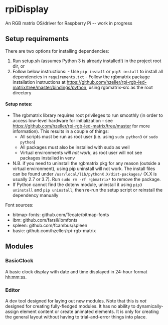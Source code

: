 # rpiDisplay
An RGB matrix OS/driver for Raspberry Pi -- work in progress

## Setup requirements
There are two options for installing dependencies: 
1) Run setup.sh (assumes Python 3 is already installed!) in the project root dir, or 
2) Follow below instructions: 
		- Use `pip install` or `pip3 install` to install all dependencies in `requirements.txt`
		- Follow the rgbmatrix package installation instructions at https://github.com/hzeller/rpi-rgb-led-matrix/tree/master/bindings/python, using rgbmatrix-src as the root directory

#### Setup notes: 
* The rgbmatrix library requires root privileges to run smoothly (in order to access low-level hardware for initialization - see https://github.com/hzeller/rpi-rgb-led-matrix/tree/master for more information). This results in a couple of things: 
	- All scripts must be run as root user (i.e. using `sudo python3` or `sudo python`)
	- All packages must also be installed with sudo as well
	- Virtual environments *will not work*, as root user will not see packages installed in venv
* N.B. if you need to uninstall the rgbmatrix pkg for any reason (outside a virtual environment), using pip uninstall will not work. The install files can be found under `/usr/local/lib/pythonX.X/dist-packages/` (X.X is usually 2.7 or 3.7). Run `sudo rm -rf rgbmatrix*` to remove the package.
* If Python cannot find the dotenv module, uninstall it using `pip3 uninstall` and `pip uninstall`, then re-run the setup script or reinstall the dependency manually

Font sources: 
- bitmap-fonts: github.com/Tecate/bitmap-fonts
- ibm: github.com/farsil/ibmfonts
- spleen: github.com/fcambus/spleen
- basic: github.com/hzeller/rpi-rgb-matrix

## Modules
### BasicClock
A basic clock display with date and time displayed in 24-hour format hh:mm:ss. 

### Editor
A dev tool designed for laying out new modules. 
Note that this is *not* designed for creating fully-fledged modules. It has no ability to dynamically-assign element content or create animated elements. It is only for creating the general layout without having to trial-and-error things into place. 
